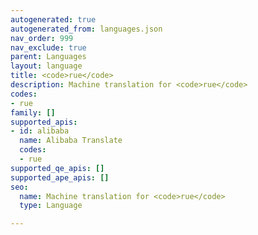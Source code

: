 ```yaml
---
autogenerated: true
autogenerated_from: languages.json
nav_order: 999
nav_exclude: true
parent: Languages
layout: language
title: <code>rue</code>
description: Machine translation for <code>rue</code>
codes:
- rue
family: []
supported_apis:
- id: alibaba
  name: Alibaba Translate
  codes:
  - rue
supported_qe_apis: []
supported_ape_apis: []
seo:
  name: Machine translation for <code>rue</code>
  type: Language

---
```


